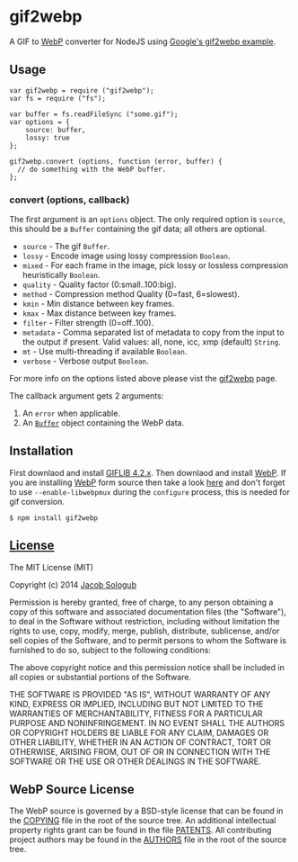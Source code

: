 gif2webp
========

A GIF to [WebP](https://developers.google.com/speed/webp/?csw=1) converter for NodeJS using [Google's gif2webp example](https://chromium.googlesource.com/webm/libwebp/+/0.4.0/examples/gif2webp.c).

Usage
-------
    var gif2webp = require ("gif2webp");
    var fs = require ("fs");
    
    var buffer = fs.readFileSync ("some.gif");
    var options = {
	    source: buffer,
	    lossy: true
    };
    
    gif2webp.convert (options, function (error, buffer) {
      // do something with the WebP buffer.
    };
    

### convert (options, callback)

The first argument is an `options` object. The only required option is `source`, this should be a `Buffer` containing the gif data; all others are optional.

* `source` - The gif `Buffer`.
* `lossy` - Encode image using lossy compression `Boolean`.
* `mixed` - For each frame in the image, pick lossy or lossless compression heuristically `Boolean`.
* `quality` - Quality factor (0:small..100:big).
* `method` - Compression method Quality (0=fast, 6=slowest).
* `kmin` - Min distance between key frames.
* `kmax` - Max distance between key frames.
* `filter` - Filter strength (0=off..100).
* `metadata` - Comma separated list of metadata to copy from the input to the output if present. Valid values: all, none, icc, xmp (default) `String`.
* `mt` - Use multi-threading if available `Boolean`.
* `verbose` - Verbose output `Boolean`.

For more info on the options listed above please vist the [gif2webp](https://developers.google.com/speed/webp/docs/gif2webp#options) page.

The callback argument gets 2 arguments:

1. An `error` when applicable.
2. An [`Buffer`](http://nodejs.org/api/buffer.html) object containing the WebP data.

Installation
-------

First downlaod and install [GIFLIB 4.2.x](http://sourceforge.net/projects/giflib/). Then downlaod and install [WebP](https://developers.google.com/speed/webp/download). If you are installing [WebP](https://developers.google.com/speed/webp/download) form source then take a look [here](https://developers.google.com/speed/webp/docs/compiling) and don't forget to use <code>--enable-libwebpmux</code> during the <code>configure</code> process, this is needed for gif conversion.

    $ npm install gif2webp
    
[License](https://github.com/jacobsologub/gif2webp/edit/master/LICENSE)
-------
The MIT License (MIT)

Copyright (c) 2014 [Jacob Sologub](https://github.com/jacobsologub)

Permission is hereby granted, free of charge, to any person obtaining a copy
of this software and associated documentation files (the "Software"), to deal
in the Software without restriction, including without limitation the rights
to use, copy, modify, merge, publish, distribute, sublicense, and/or sell
copies of the Software, and to permit persons to whom the Software is
furnished to do so, subject to the following conditions:

The above copyright notice and this permission notice shall be included in all
copies or substantial portions of the Software.

THE SOFTWARE IS PROVIDED "AS IS", WITHOUT WARRANTY OF ANY KIND, EXPRESS OR
IMPLIED, INCLUDING BUT NOT LIMITED TO THE WARRANTIES OF MERCHANTABILITY,
FITNESS FOR A PARTICULAR PURPOSE AND NONINFRINGEMENT. IN NO EVENT SHALL THE
AUTHORS OR COPYRIGHT HOLDERS BE LIABLE FOR ANY CLAIM, DAMAGES OR OTHER
LIABILITY, WHETHER IN AN ACTION OF CONTRACT, TORT OR OTHERWISE, ARISING FROM,
OUT OF OR IN CONNECTION WITH THE SOFTWARE OR THE USE OR OTHER DEALINGS IN THE
SOFTWARE.

WebP Source License
-------

The WebP source is governed by a BSD-style license that can be found in the [COPYING](https://code.google.com/p/webm/source/browse/COPYING?repo=libwebp) file in the root of the source tree. An additional intellectual property rights grant can be found in the file [PATENTS](https://code.google.com/p/webm/source/browse/PATENTS?repo=libwebp). All contributing project authors may be found in the [AUTHORS](https://code.google.com/p/webm/source/browse/AUTHORS?repo=libwebp) file in the root of the source tree.
